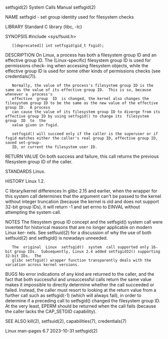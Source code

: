 setfsgid(2)							      System Calls Manual							   setfsgid(2)

NAME
       setfsgid - set group identity used for filesystem checks

LIBRARY
       Standard C library (libc, -lc)

SYNOPSIS
       #include <sys/fsuid.h>

       [[deprecated]] int setfsgid(gid_t fsgid);

DESCRIPTION
       On  Linux, a process has both a filesystem group ID and an effective group ID.  The (Linux-specific) filesystem group ID is used for permissions check‐
       ing when accessing filesystem objects, while the effective group ID is used for some other kinds of permissions checks (see credentials(7)).

       Normally, the value of the process's filesystem group ID is the same as the value of its effective group ID.  This is so, because whenever a  process's
       effective  group	 ID  is changed, the kernel also changes the filesystem group ID to be the same as the new value of the effective group ID.  A process
       can cause the value of its filesystem group ID to diverge from its effective group ID by using setfsgid() to change its	filesystem  group  ID  to  the
       value given in fsgid.

       setfsgid() will succeed only if the caller is the superuser or if fsgid matches either the caller's real group ID, effective group ID, saved set-group-
       ID, or current the filesystem user ID.

RETURN VALUE
       On both success and failure, this call returns the previous filesystem group ID of the caller.

STANDARDS
       Linux.

HISTORY
       Linux 1.2.

   C library/kernel differences
       In  glibc 2.15 and earlier, when the wrapper for this system call determines that the argument can't be passed to the kernel without integer truncation
       (because the kernel is old and does not support 32-bit group IDs), it will return -1 and set errno to EINVAL without attempting the system call.

NOTES
       The filesystem group ID concept and the setfsgid() system call were invented for historical reasons that are no longer applicable on modern Linux  ker‐
       nels.  See setfsuid(2) for a discussion of why the use of both setfsuid(2) and setfsgid() is nowadays unneeded.

       The  original  Linux  setfsgid()	 system	 call supported only 16-bit group IDs.	Subsequently, Linux 2.4 added setfsgid32() supporting 32-bit IDs.  The
       glibc setfsgid() wrapper function transparently deals with the variation across kernel versions.

BUGS
       No error indications of any kind are returned to the caller, and the fact that both successful and unsuccessful calls return the same  value  makes  it
       impossible  to  directly determine whether the call succeeded or failed.	 Instead, the caller must resort to looking at the return value from a further
       call such as setfsgid(-1) (which will always fail), in order to determine if a preceding call to setfsgid() changed the filesystem group	 ID.   At  the
       very least, EPERM should be returned when the call fails (because the caller lacks the CAP_SETGID capability).

SEE ALSO
       kill(2), setfsuid(2), capabilities(7), credentials(7)

Linux man-pages 6.7							  2023-10-31								   setfsgid(2)
